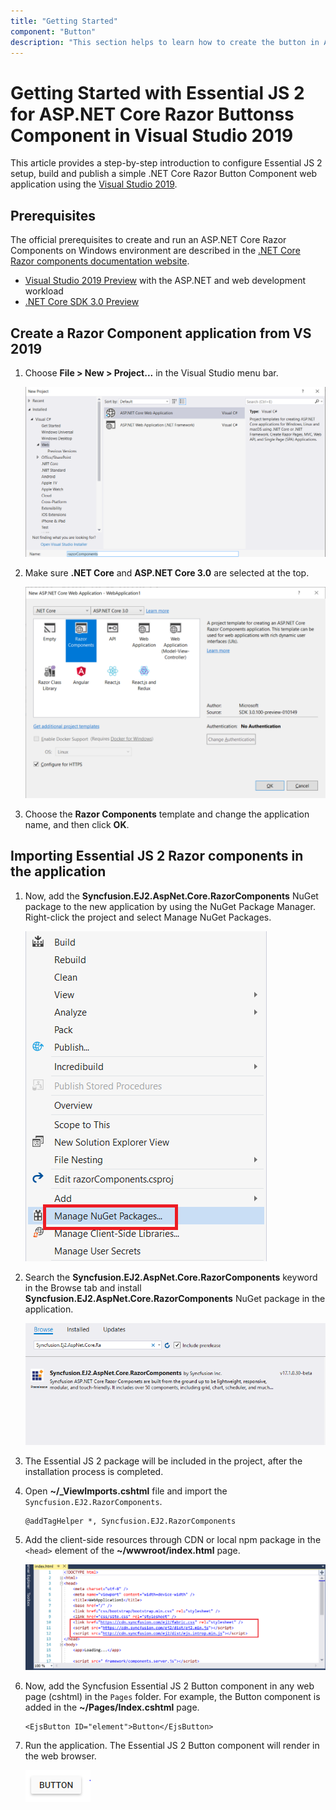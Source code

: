 ```yaml
---
title: "Getting Started"
component: "Button"
description: "This section helps to learn how to create the button in ASP.NET Core Razor application with its basic features in step-by-step procedure."
---
```


<!-- markdownlint-disable MD024 -->

# Getting Started with Essential JS 2 for ASP.NET Core Razor Buttonss Component in Visual Studio 2019

This article provides a step-by-step introduction to configure Essential JS 2 setup, build and publish a simple .NET Core Razor Button Component web application using the [Visual Studio 2019](https://visualstudio.microsoft.com/vs/preview/).

## Prerequisites

The official prerequisites to create and run an ASP.NET Core Razor Components on Windows environment are described in the [.NET Core Razor components documentation website](https://docs.microsoft.com/en-us/aspnet/core/client-side/spa/blazor/get-started?view=aspnetcore-3.0&tabs=visual-studio).

* [Visual Studio 2019 Preview](https://visualstudio.microsoft.com/vs/preview/) with the ASP.NET and web development workload
* [.NET Core SDK 3.0 Preview](https://dotnet.microsoft.com/download/dotnet-core/3.0)

## Create a Razor Component application from VS 2019

1. Choose **File > New > Project...** in the Visual Studio menu bar.

    ![new project in aspnetcore razor](images/new-project.png)

2. Make sure **.NET Core** and **ASP.NET Core 3.0** are selected at the top.

    ![select framework](images/razor-components-template.png)

3. Choose the **Razor Components** template and change the application name, and then click **OK**.

## Importing Essential JS 2 Razor components in the application

1. Now, add the **Syncfusion.EJ2.AspNet.Core.RazorComponents** NuGet package to the new application by using the NuGet Package Manager. Right-click the project and select Manage NuGet Packages.

    ![nuget explorer](images/nuget-explorer.png)

2. Search the **Syncfusion.EJ2.AspNet.Core.RazorComponents** keyword in the Browse tab and install **Syncfusion.EJ2.AspNet.Core.RazorComponents** NuGet package in the application.

    ![select nuget](images/select-nuget.png)

3. The Essential JS 2 package will be included in the project, after the installation process is completed.

4. Open **~/_ViewImports.cshtml** file and import the `Syncfusion.EJ2.RazorComponents`.

    ```cshtml
    @addTagHelper *, Syncfusion.EJ2.RazorComponents
    ```

5. Add the client-side resources through CDN or local npm package in the `<head>` element of the **~/wwwroot/index.html** page.

    ![import cdn](images/import-cdn.png)

6. Now, add the Syncfusion Essential JS 2 Button component in any web page (cshtml) in the `Pages` folder. For example, the Button component is added in the **~/Pages/Index.cshtml** page.

    ```cshtml
    <EjsButton ID="element">Button</EjsButton>
    ```

7. Run the application. The Essential JS 2 Button component will render in the web browser.

    ![Button Sample](./images/button.png)

